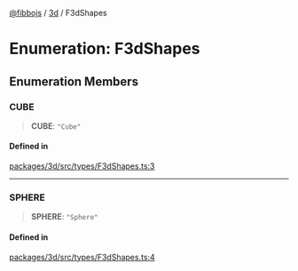 [@fibbojs](/api/index) / [3d](/api/3d) / F3dShapes

# Enumeration: F3dShapes

## Enumeration Members

### CUBE

> **CUBE**: `"Cube"`

#### Defined in

[packages/3d/src/types/F3dShapes.ts:3](https://github.com/fibbojs/fibbo/blob/10787392517d7c42542c836b0fad578d96d8c1ac/packages/3d/src/types/F3dShapes.ts#L3)

***

### SPHERE

> **SPHERE**: `"Sphere"`

#### Defined in

[packages/3d/src/types/F3dShapes.ts:4](https://github.com/fibbojs/fibbo/blob/10787392517d7c42542c836b0fad578d96d8c1ac/packages/3d/src/types/F3dShapes.ts#L4)
